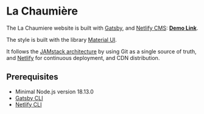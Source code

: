 # La Chaumière

The La Chaumiere website is built with [Gatsby](https://www.gatsbyjs.org/), and [Netlify CMS](https://www.netlifycms.org): **[Demo Link](https://gatsby-netlify-cms.netlify.com/)**.

The style is built with the library [Material UI](https://mui.com/).

It follows the [JAMstack architecture](https://jamstack.org) by using Git as a single source of truth, and [Netlify](https://www.netlify.com) for continuous deployment, and CDN distribution.

## Prerequisites

- Minimal Node.js version 18.13.0
- [Gatsby CLI](https://www.gatsbyjs.com/docs/reference/gatsby-cli/)
- [Netlify CLI](https://github.com/netlify/cli)

